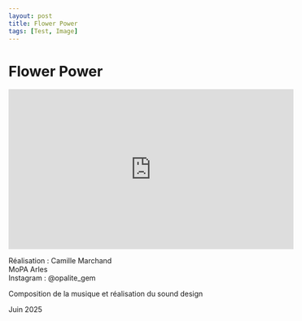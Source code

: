 ```yaml
---
layout: post
title: Flower Power
tags: [Test, Image]
---
```


# Flower Power

<iframe width="560" height="315" src="https://www.youtube.com/embed/cjU420Qpj5o?si=GQMjF0I6nYpYAUD-" title="YouTube video player" frameborder="0" allow="accelerometer; autoplay; clipboard-write; encrypted-media; gyroscope; picture-in-picture; web-share" referrerpolicy="strict-origin-when-cross-origin" allowfullscreen></iframe>

Réalisation : Camille Marchand  
MoPA Arles  
Instagram : @opalite_gem

Composition de la musique et réalisation du sound design

Juin 2025
